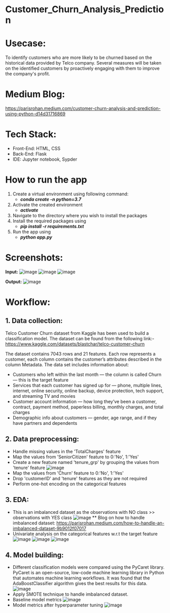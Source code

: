 # Customer_Churn_Analysis_Prediction

# Usecase:
To identify customers who are more likely to be churned based on the historical data provided by Telco company. Several measures will be taken on the identified customers by proactively engaging with them to improve the company's profit.

# Medium Blog:
https://parisrohan.medium.com/customer-churn-analysis-and-prediction-using-python-d14d31716869

# Tech Stack:
* Front-End: HTML, CSS
* Back-End: Flask
* IDE: Jupyter notebook, Sypder

# How to run the app
1. Create a virtual environment using following command:
   * **_conda create -n <your environment name> python=3.7_**
2. Activate the created environment
   * **_activate <your environment name>_**
3. Navigate to the directory where you wish to install the packages 
4. Install the required packages using
   * **_pip install -r requirements.txt_**
5. Run the app using
   * **_python app.py_**

# Screenshots:

**Input:**
![image](https://user-images.githubusercontent.com/49038495/168410380-687bddc9-ea16-4d7a-abc9-d0850442fa7b.png)
![image](https://user-images.githubusercontent.com/49038495/168410411-86333f9a-f3c2-4ff1-bd13-4819f9fb338b.png)
![image](https://user-images.githubusercontent.com/49038495/168410420-aae2d098-4b2d-4ef5-bc08-547f76cfce3c.png)

**Output:**
![image](https://user-images.githubusercontent.com/49038495/168410438-31115dd2-491c-4824-8858-49a66957f471.png)


# Workflow:

## 1. Data collection:
Telco Customer Churn dataset from Kaggle has been used to build a classification model. The dataset can be found from the following link:-
https://www.kaggle.com/datasets/blastchar/telco-customer-churn

The dataset contains 7043 rows and 21 features. Each row represents a customer, each column contains the customer’s attributes described in the column Metadata. The data set includes information about:
* Customers who left within the last month — the column is called Churn — this is the target feature
* Services that each customer has signed up for — phone, multiple lines, internet, online security, online backup, device protection, tech support, and streaming TV and movies
* Customer account information — how long they’ve been a customer, contract, payment method, paperless billing, monthly charges, and total charges
* Demographic info about customers — gender, age range, and if they have partners and dependents

## 2. Data preprocessing:
* Handle missing values in the 'TotalCharges' feature
* Map the values from 'SeniorCitizen' feature to 0:'No', 1:'Yes'
* Create a new feature named 'tenure_grp' by grouping the values from 'tenure' feature
![image](https://user-images.githubusercontent.com/49038495/168242758-1f5409dc-f53b-40b9-8a56-6091ce9b10e5.png)
* Map the values from 'Churn' feature to 0:'No', 1:'Yes'
* Drop 'customerID' and 'tenure' features as they are not required
* Perform one-hot encoding on the categorical features

## 3. EDA:
* This is an imbalanced dataset as the observations with NO class >> observations with YES class
![image](https://user-images.githubusercontent.com/49038495/168241992-7f87ae62-8d59-4180-8486-dcb5ccc4af25.png)
** Blog on how to handle imbalanced dataset:
https://parisrohan.medium.com/how-to-handle-an-imbalanced-dataset-9b9012f07017
* Univariate analysis on the categorical features w.r.t the target feature
![image](https://user-images.githubusercontent.com/49038495/168242368-b733f2ed-1193-460a-8ec1-b357ca95c8c9.png)
![image](https://user-images.githubusercontent.com/49038495/168242502-5a7a516a-5bb5-46ea-9aea-5d6c2c50c700.png)
![image](https://user-images.githubusercontent.com/49038495/168242653-20b45ca9-47b4-490d-b4d9-9a6f8f183ce2.png)

## 4. Model building:
* Different classification models were compared using the PyCaret library. PyCaret is an open-source, low-code machine learning library in Python that automates machine learning workflows. It was found that the AdaBoostClassifier algorithm gives the best results for this data.
![image](https://user-images.githubusercontent.com/49038495/168243313-1f84dcd6-8a04-4d8c-a595-572ee2cd2f68.png)
* Apply SMOTE technique to handle imbalanced dataset.
* Baseline model metrics
![image](https://user-images.githubusercontent.com/49038495/168243509-54b5030e-8d03-46c8-a819-04e04c1c2461.png)
* Model metrics after hyperparameter tuning
![image](https://user-images.githubusercontent.com/49038495/168243636-1740c57f-add4-46ef-b522-ae7afe84ae5d.png)


